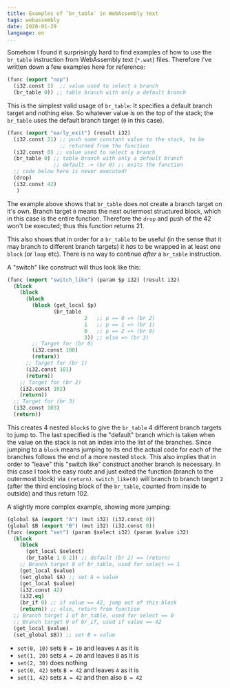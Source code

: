 ```yaml
---
title: Examples of `br_table` in WebAssembly text
tags: webassembly
date: 2020-01-29
language: en
...
```


Somehow I found it surprisingly hard to find examples of how to use
the `br_table` instruction from WebAssembly text (`*.wat`) files.
Therefore I've written down a few examples here for reference:

~~~lisp
(func (export "nop")
  (i32.const 1)  ;; value used to select a branch
  (br_table 0)) ;; table branch with only a default branch
~~~

This is the simplest valid usage of `br_table`:  It specifies a
default branch target and nothing else.  So whatever value is on the
top of the stack; the `br_table` uses the default branch target (`0`
in this case).

~~~lisp
(func (export "early_exit") (result i32)
  (i32.const 21) ;; push some constant value to the stack, to be
                 ;; returned from the function
  (i32.const 0) ;; value used to select a branch
  (br_table 0) ;; table branch with only a default branch
               ;; default -> (br 0) ;; exits the function
  ;; code below here is never executed!
  (drop) 
  (i32.const 42)
   )
~~~

The example above shows that `br_table` does not create a branch
target on it's own.  Branch target `0` means the next outermost
structured block, which in this case is the entire function.
Therefore the `drop` and push of the 42 won't be executed; thus this
function returns 21.

This also shows that in order for a `br_table` to be useful (in the
sense that it may branch to different branch targets) it *has* to be
wrapped in at least one `block` (or `loop` etc).  There is no way to
continue *after* a `br_table` instruction.

A "switch" like construct will thus look like this:

~~~lisp
(func (export "switch_like") (param $p i32) (result i32)
  (block
    (block
      (block
        (block (get_local $p)
               (br_table
                         2   ;; p == 0 => (br 2)
                         1   ;; p == 1 => (br 1)
                         0   ;; p == 2 => (br 0)
                         3)) ;; else => (br 3)
        ;; Target for (br 0)
        (i32.const 100)
        (return))
      ;; Target for (br 1)
      (i32.const 101)
      (return))
    ;; Target for (br 2)
    (i32.const 102)
    (return))
  ;; Target for (br 3)
  (i32.const 103)
  (return))
~~~

This creates 4 nested `block`s to give the `br_table` 4 different
branch targets to jump to.  The last specified is the "default" branch
which is taken when the value on the stack is not an index into the
list of the branches.  Since jumping to a `block` means jumping to its
end the actual code for each of the branches follows the end of a more
nested `block`.  This also implies that in order to "leave" this
"switch like" construct another branch is necessary.  In this case I
took the easy route and just exited the function (branch to the
outermost block) via `(return)`. `switch_like(0)` will branch to
branch target `2` (after the third enclosing block of the `br_table`,
counted from inside to outside) and thus return 102.

A slightly more complex example, showing more jumping:

~~~lisp
(global $A (export "A") (mut i32) (i32.const 0))
(global $B (export "B") (mut i32) (i32.const 0))
(func (export "set") (param $select i32) (param $value i32)
  (block
    (block
      (get_local $select)
      (br_table 1 0 2)) ;; default (br 2) == (return)
    ;; Branch target 0 of br_table, used for select == 1
    (get_local $value)
    (set_global $A) ;; set A = value
    (get_local $value)
    (i32.const 42)
    (i32.eq)
    (br_if 0) ;; if value == 42, jump out of this block
    (return)) ;; else, return from function
  ;; Branch target 1 of br_table, used for select == 0
  ;; Branch target 0 of br_if, used if value == 42
  (get_local $value)
  (set_global $B)) ;; set B = value
~~~

- `set(0, 10)` sets `B = 10` and leaves `A` as it is
- `set(1, 20)` sets `A = 20` and leaves `B` as it is
- `set(2, 30)` does nothing
- `set(0, 42)` sets `B = 42` and leaves `A` as it is
- `set(1, 42)` sets `A = 42` and then also `B = 42`

